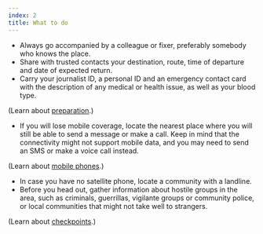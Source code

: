 ```yaml
---
index: 2
title: What to do
---
```

* Always go accompanied by a colleague or fixer, preferably somebody who knows the place.
* Share with trusted contacts your destination, route, time of departure and date of expected return.
* Carry your journalist ID, a personal ID and an emergency contact card with the description of any medical or health issue, as well as your blood type.

(Learn about [preparation](umbrella://travel/preparation).) 

* If you will lose mobile coverage, locate the nearest place where you will still be able to send a message or make a call. Keep in mind that the connectivity might not support mobile data, and you may need to send an SMS or make a voice call instead.

(Learn about [mobile phones](umbrella://communications/mobile-phones/beginner).)

* In case you have no satellite phone, locate a community with a landline.
* Before you head out, gather information about hostile groups in the area, such as criminals, guerrillas, vigilante groups or community police, or local communities that might not take well to strangers.

(Learn about [checkpoints](umbrella://travel/checkpoints).)